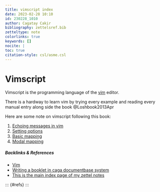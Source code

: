 ```yaml
---
title: vimscript index
date: 2023-02-28 10:10
id: 230228_1010
author: Cagatay Cakir
bibliography: zettelsref.bib
zetteltype: note
colorlinks: true
keywords: []
nocite: |
toc: true
citation-style: csl/asme.csl
---
```


<!---tags:vim:vimscript:--->

# Vimscript 

Vimscript is the programming language of the [vim](230210_1250.md) editor.

There is a hardway to learn vim by trying every example and reading every manual entry along side the book @Loshbook2013Apr

Here are some note on vimscript following this book:

1. [Echoing messages in vim](230228_1013.md)
2. [Setting options](230309_2217.md)
3. [Basic mapping](230309_2337.md)
4. [Modal mapping](230310_0141.md)

  
##### Backlinks & References

- [Vim](230210_1250.md)
- [Writing a booklet in caga documentbase system](230310_0328.md)
- [This is the main index page of my zettel notes](index.md)

::: {#refs}
:::


